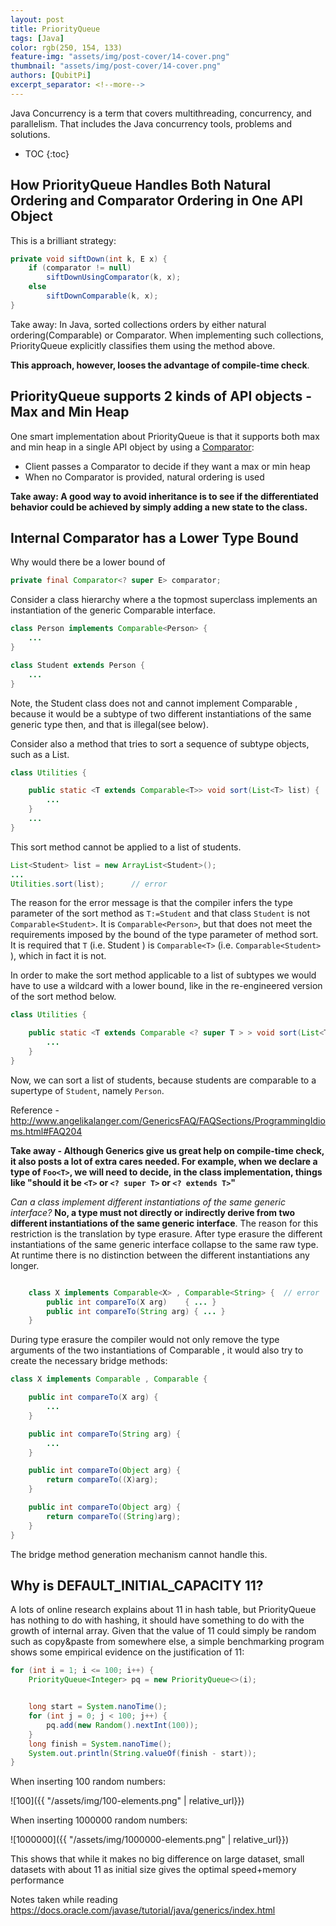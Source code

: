```yaml
---
layout: post
title: PriorityQueue
tags: [Java]
color: rgb(250, 154, 133)
feature-img: "assets/img/post-cover/14-cover.png"
thumbnail: "assets/img/post-cover/14-cover.png"
authors: [QubitPi]
excerpt_separator: <!--more-->
---
```


Java Concurrency is a term that covers multithreading, concurrency, and parallelism. That includes the Java concurrency
tools, problems and solutions.

<!--more-->

* TOC
{:toc}

## How PriorityQueue Handles Both Natural Ordering and Comparator Ordering in One API Object

This is a brilliant strategy:

```java
private void siftDown(int k, E x) {
    if (comparator != null)
        siftDownUsingComparator(k, x);
    else
        siftDownComparable(k, x);
}
```

Take away: In Java, sorted collections orders by either natural ordering(Comparable) or Comparator. When implementing
such collections, PriorityQueue explicitly classifies them using the method above.

**This approach, however, looses the advantage of compile-time check**.

## PriorityQueue supports 2 kinds of API objects - Max and Min Heap

One smart implementation about PriorityQueue is that it supports both max and min heap in a single API object by using a
[Comparator](https://docs.oracle.com/javase/8/docs/api/java/util/Comparator.html):

- Client passes a Comparator to decide if they want a max or min heap
- When no Comparator is provided, natural ordering is used

**Take away: A good way to avoid inheritance is to see if the differentiated behavior could be achieved by simply adding
a new state to the class.**

## Internal Comparator has a Lower Type Bound

Why would there be a lower bound of

```java
private final Comparator<? super E> comparator;
```

Consider a class hierarchy where a the topmost superclass implements an instantiation of the generic Comparable interface.

```java
class Person implements Comparable<Person> {
    ...
}

class Student extends Person {
    ...
}
```

Note, the Student class does not and cannot implement Comparable<Student> , because it would be a subtype of two
different instantiations of the same generic type then, and that is illegal(see below).

Consider also a method that tries to sort a sequence of subtype objects, such as a List<Student>.

```java
class Utilities {

    public static <T extends Comparable<T>> void sort(List<T> list) {
        ...
    }
    ...
}
```

This sort method cannot be applied to a list of students.

```java
List<Student> list = new ArrayList<Student>();
...
Utilities.sort(list);      // error
```

The reason for the error message is that the compiler infers the type parameter of the sort method as ``T:=Student`` and
that class ``Student`` is not ``Comparable<Student>``. It is ``Comparable<Person>``, but that does not meet the
requirements imposed by the bound of the type parameter of method sort.  It is required that ``T`` (i.e. Student ) is
``Comparable<T>`` (i.e. ``Comparable<Student>`` ), which in fact it is not.

In order to make the sort method applicable to a list of subtypes we would have to use a wildcard with a lower bound,
like in the re-engineered version of the sort method below.

```java
class Utilities {

    public static <T extends Comparable <? super T > > void sort(List<T> list) {
        ...
    }
}
```

Now, we can sort a list of students, because students are comparable to a supertype of `Student`, namely `Person`.

Reference - http://www.angelikalanger.com/GenericsFAQ/FAQSections/ProgrammingIdioms.html#FAQ204

**Take away - Although Generics give us great help on compile-time check, it also posts a lot of extra cares needed. For
example, when we declare a type of `Foo<T>`, we will need to decide, in the class implementation, things like "should it
be `<T>` or `<? super T>` or `<? extends T>`"**

_Can a class implement different instantiations of the same generic interface?_ **No, a type must not directly
or indirectly derive from two different instantiations of the same generic interface**. The reason for this restriction
is the translation by type erasure. After type erasure the different instantiations of the same generic interface
collapse to the same raw type.  At runtime there is no distinction between the different instantiations any longer.

```java

    class X implements Comparable<X> , Comparable<String> {  // error
        public int compareTo(X arg)    { ... }
        public int compareTo(String arg) { ... }
    }
```

During type erasure the compiler would not only remove the type arguments of the two instantiations of Comparable , it
would also try to create the necessary bridge methods:

```java
class X implements Comparable , Comparable {

    public int compareTo(X arg) {
        ...
    }

    public int compareTo(String arg) {
        ...
    }

    public int compareTo(Object arg) {
        return compareTo((X)arg);
    }

    public int compareTo(Object arg) {
        return compareTo((String)arg);
    }
}
```

The bridge method generation mechanism cannot handle this.

## Why is DEFAULT_INITIAL_CAPACITY 11?

A lots of online research explains about 11 in hash table, but PriorityQueue has nothing to do with hashing, it should
have something to do with the growth of internal array. Given that the value of 11 could simply be random such as
copy&paste from somewhere else, a simple benchmarking program shows some empirical evidence on the justification of 11:

```java
for (int i = 1; i <= 100; i++) {
    PriorityQueue<Integer> pq = new PriorityQueue<>(i);


    long start = System.nanoTime();
    for (int j = 0; j < 100; j++) {
        pq.add(new Random().nextInt(100));
    }
    long finish = System.nanoTime();
    System.out.println(String.valueOf(finish - start));
}
```

When inserting 100 random numbers:

![100]({{ "/assets/img/100-elements.png" | relative_url}})

When inserting 1000000 random numbers:

![1000000]({{ "/assets/img/1000000-elements.png" | relative_url}})

This shows that while it makes no big difference on large dataset, small datasets with about 11 as initial size gives
the optimal speed+memory performance

Notes taken while reading https://docs.oracle.com/javase/tutorial/java/generics/index.html
